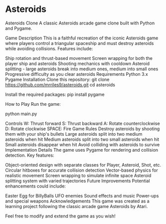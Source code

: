 # Asteroids
Asteroids Clone
A classic Asteroids arcade game clone built with Python and Pygame.

Game Description
This is a faithful recreation of the iconic Asteroids game where players control a triangular spaceship and must destroy asteroids while avoiding collisions. Features include:

Ship rotation and thrust-based movement
Screen wrapping for both the player ship and asteroids
Shooting mechanics with cooldown
Asteroid splitting - large asteroids break into medium ones, medium into small ones
Progressive difficulty as you clear asteroids
Requirements
Python 3.x
Pygame
Installation
Clone this repository:
git clone https://github.com/mrriles9/asteroids.git
cd asteroids

Install the required packages:
pip install pygame

How to Play
Run the game:

python main.py

Controls
W: Thrust forward
S: Thrust backward
A: Rotate counterclockwise
D: Rotate clockwise
SPACE: Fire
Game Rules
Destroy asteroids by shooting them with your ship's bullets
Large asteroids split into two medium asteroids when hit
Medium asteroids split into two small asteroids when hit
Small asteroids disappear when hit
Avoid colliding with asteroids to survive
Implementation Details
The game uses Pygame for rendering and collision detection. Key features:

Object-oriented design with separate classes for Player, Asteroid, Shot, etc.
Circular hitboxes for accurate collision detection
Vector-based physics for realistic movement
Screen wrapping to simulate infinite space
Asteroid splitting system with varied trajectories
Future Improvements
Potential enhancements could include:

Easter Egg for BillyBalls
UFO enemies
Sound effects and music
Power-ups and special weapons
Acknowledgements
This game was created as a learning project following the classic arcade game Asteroids by Atari.

Feel free to modify and extend the game as you wish!
